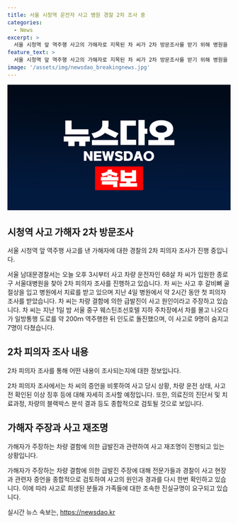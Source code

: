 ```yaml
---
title: 서울 시청역 운전자 사고 병원 경찰 2차 조사 중
categories:
  - News
excerpt: >
  서울 시청역 앞 역주행 사고의 가해자로 지목된 차 씨가 2차 방문조사를 받기 위해 병원을 찾았다. 차 씨는 사고 후 입원 중으로, 지난 4일에 첫 번째 조사를 받은 바 있다. 그는 차량 결함으로의 주장이 있으며 이로써 사고의 원인을 설명하고 있다. 이 사고로 9명이 사망하고 7명이 다친 가운데, 경찰은 사고의 경위를 밝히기 위해 추가 조사를 진행 중이다.
feature_text: >
  서울 시청역 앞 역주행 사고의 가해자로 지목된 차 씨가 2차 방문조사를 받기 위해 병원을 찾았다. 차 씨는 사고 후 입원 중으로, 지난 4일에 첫 번째 조사를 받은 바 있다. 그는 차량 결함으로의 주장이 있으며 이로써 사고의 원인을 설명하고 있다. 이 사고로 9명이 사망하고 7명이 다친 가운데, 경찰은 사고의 경위를 밝히기 위해 추가 조사를 진행 중이다.
image: '/assets/img/newsdao_breakingnews.jpg'
---
```


<p><img src="/assets/img/newsdao_breakingnews.jpg" alt="flaretime 속보" /></p>

<h2 data-ke-size="size26">시청역 사고 가해자 2차 방문조사</h2>

<p>서울 시청역 앞 역주행 사고를 낸 가해자에 대한 경찰의 2차 피의자 조사가 진행 중입니다.</p>

<p data-ke-size="size16">서울 남대문경찰서는 오늘 오후 3시부터 사고 차량 운전자인 68살 차 씨가 입원한 종로구 서울대병원을 찾아 2차 피의자 조사를 진행하고 있습니다. 차 씨는 사고 후 갈비뼈 골절상을 입고 병원에서 치료를 받고 있으며 지난 4일 병원에서 약 2시간 동안 첫 피의자 조사를 받았습니다. 차 씨는 차량 결함에 의한 급발진이 사고 원인이라고 주장하고 있습니다. 차 씨는 지난 1일 밤 서울 중구 웨스틴조선호텔 지하 주차장에서 차를 몰고 나오다가 일방통행 도로를 약 200ｍ 역주행한 뒤 인도로 돌진했으며, 이 사고로 9명이 숨지고 7명이 다쳤습니다.</p>

<h2 data-ke-size="size26">2차 피의자 조사 내용</h2>

<p>2차 피의자 조사를 통해 어떤 내용이 조사되는지에 대한 정보입니다.</p>

<p data-ke-size="size16">2차 피의자 조사에서는 차 씨의 증언을 비롯하여 사고 당시 상황, 차량 운전 상태, 사고 전 확인된 이상 징후 등에 대해 자세히 조사할 예정입니다. 또한, 의료진의 진단서 및 치료과정, 차량의 블랙박스 분석 결과 등도 종합적으로 검토될 것으로 보입니다.</p>

<h2 data-ke-size="size26">가해자 주장과 사고 재조명</h2>

<p>가해자가 주장하는 차량 결함에 의한 급발진과 관련하여 사고 재조명이 진행되고 있는 상황입니다.</p>

<p data-ke-size="size16">가해자가 주장하는 차량 결함에 의한 급발진 주장에 대해 전문가들과 경찰이 사고 현장과 관련자 증언을 종합적으로 검토하여 사고의 원인과 경과를 다시 한번 확인하고 있습니다. 이에 따라 사고로 희생된 분들과 가족들에 대한 조속한 진실규명이 요구되고 있습니다.</p>
실시간 뉴스 속보는, <a href="https://newsdao.kr" rel="dofollow">https://newsdao.kr</a>


